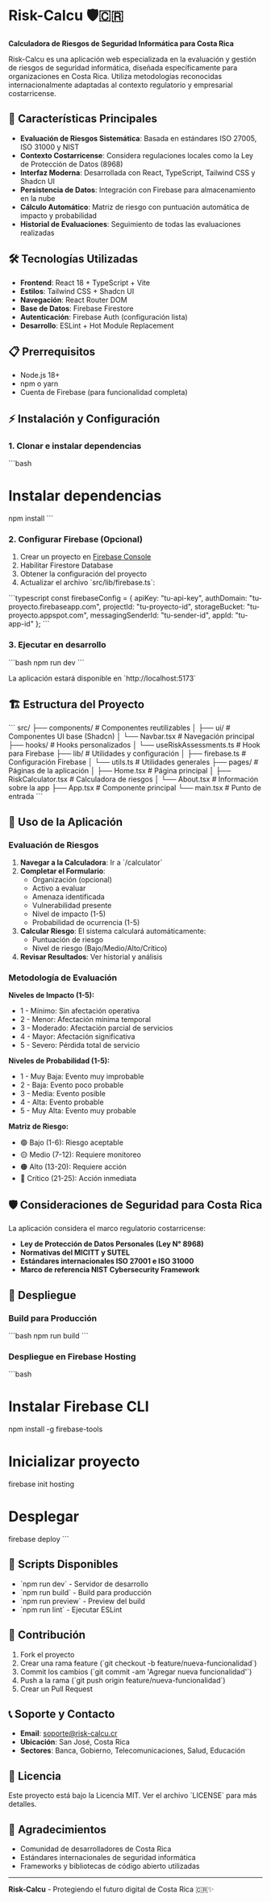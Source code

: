 # Risk-Calcu 🛡️🇨🇷

**Calculadora de Riesgos de Seguridad Informática para Costa Rica**

Risk-Calcu es una aplicación web especializada en la evaluación y gestión de riesgos de seguridad informática, diseñada específicamente para organizaciones en Costa Rica. Utiliza metodologías reconocidas internacionalmente adaptadas al contexto regulatorio y empresarial costarricense.

## 🚀 Características Principales

- **Evaluación de Riesgos Sistemática**: Basada en estándares ISO 27005, ISO 31000 y NIST
- **Contexto Costarricense**: Considera regulaciones locales como la Ley de Protección de Datos (8968)
- **Interfaz Moderna**: Desarrollada con React, TypeScript, Tailwind CSS y Shadcn UI
- **Persistencia de Datos**: Integración con Firebase para almacenamiento en la nube
- **Cálculo Automático**: Matriz de riesgo con puntuación automática de impacto y probabilidad
- **Historial de Evaluaciones**: Seguimiento de todas las evaluaciones realizadas

## 🛠️ Tecnologías Utilizadas

- **Frontend**: React 18 + TypeScript + Vite
- **Estilos**: Tailwind CSS + Shadcn UI
- **Navegación**: React Router DOM
- **Base de Datos**: Firebase Firestore
- **Autenticación**: Firebase Auth (configuración lista)
- **Desarrollo**: ESLint + Hot Module Replacement

## 📋 Prerrequisitos

- Node.js 18+ 
- npm o yarn
- Cuenta de Firebase (para funcionalidad completa)

## ⚡ Instalación y Configuración

### 1. Clonar e instalar dependencias

\`\`\`bash
# Instalar dependencias
npm install
\`\`\`

### 2. Configurar Firebase (Opcional)

1. Crear un proyecto en [Firebase Console](https://console.firebase.google.com/)
2. Habilitar Firestore Database
3. Obtener la configuración del proyecto
4. Actualizar el archivo \`src/lib/firebase.ts\`:

\`\`\`typescript
const firebaseConfig = {
  apiKey: "tu-api-key",
  authDomain: "tu-proyecto.firebaseapp.com",
  projectId: "tu-proyecto-id",
  storageBucket: "tu-proyecto.appspot.com",
  messagingSenderId: "tu-sender-id",
  appId: "tu-app-id"
};
\`\`\`

### 3. Ejecutar en desarrollo

\`\`\`bash
npm run dev
\`\`\`

La aplicación estará disponible en \`http://localhost:5173\`

## 🏗️ Estructura del Proyecto

\`\`\`
src/
├── components/          # Componentes reutilizables
│   ├── ui/             # Componentes UI base (Shadcn)
│   └── Navbar.tsx      # Navegación principal
├── hooks/              # Hooks personalizados
│   └── useRiskAssessments.ts  # Hook para Firebase
├── lib/                # Utilidades y configuración
│   ├── firebase.ts     # Configuración Firebase
│   └── utils.ts        # Utilidades generales
├── pages/              # Páginas de la aplicación
│   ├── Home.tsx        # Página principal
│   ├── RiskCalculator.tsx  # Calculadora de riesgos
│   └── About.tsx       # Información sobre la app
├── App.tsx             # Componente principal
└── main.tsx            # Punto de entrada
\`\`\`

## 🎯 Uso de la Aplicación

### Evaluación de Riesgos

1. **Navegar a la Calculadora**: Ir a \`/calculator\`
2. **Completar el Formulario**:
   - Organización (opcional)
   - Activo a evaluar
   - Amenaza identificada
   - Vulnerabilidad presente
   - Nivel de impacto (1-5)
   - Probabilidad de ocurrencia (1-5)
3. **Calcular Riesgo**: El sistema calculará automáticamente:
   - Puntuación de riesgo
   - Nivel de riesgo (Bajo/Medio/Alto/Crítico)
4. **Revisar Resultados**: Ver historial y análisis

### Metodología de Evaluación

**Niveles de Impacto (1-5):**
- 1 - Mínimo: Sin afectación operativa
- 2 - Menor: Afectación mínima temporal  
- 3 - Moderado: Afectación parcial de servicios
- 4 - Mayor: Afectación significativa
- 5 - Severo: Pérdida total de servicio

**Niveles de Probabilidad (1-5):**
- 1 - Muy Baja: Evento muy improbable
- 2 - Baja: Evento poco probable
- 3 - Media: Evento posible
- 4 - Alta: Evento probable
- 5 - Muy Alta: Evento muy probable

**Matriz de Riesgo:**
- 🟢 Bajo (1-6): Riesgo aceptable
- 🟡 Medio (7-12): Requiere monitoreo
- 🟠 Alto (13-20): Requiere acción
- 🔴 Crítico (21-25): Acción inmediata

## 🛡️ Consideraciones de Seguridad para Costa Rica

La aplicación considera el marco regulatorio costarricense:

- **Ley de Protección de Datos Personales (Ley N° 8968)**
- **Normativas del MICITT y SUTEL**
- **Estándares internacionales ISO 27001 e ISO 31000**
- **Marco de referencia NIST Cybersecurity Framework**

## 🚀 Despliegue

### Build para Producción

\`\`\`bash
npm run build
\`\`\`

### Despliegue en Firebase Hosting

\`\`\`bash
# Instalar Firebase CLI
npm install -g firebase-tools

# Inicializar proyecto
firebase init hosting

# Desplegar
firebase deploy
\`\`\`

## 📝 Scripts Disponibles

- \`npm run dev\` - Servidor de desarrollo
- \`npm run build\` - Build para producción
- \`npm run preview\` - Preview del build
- \`npm run lint\` - Ejecutar ESLint

## 🤝 Contribución

1. Fork el proyecto
2. Crear una rama feature (\`git checkout -b feature/nueva-funcionalidad\`)
3. Commit los cambios (\`git commit -am 'Agregar nueva funcionalidad'\`)
4. Push a la rama (\`git push origin feature/nueva-funcionalidad\`)
5. Crear un Pull Request

## 📞 Soporte y Contacto

- **Email**: soporte@risk-calcu.cr
- **Ubicación**: San José, Costa Rica
- **Sectores**: Banca, Gobierno, Telecomunicaciones, Salud, Educación

## 📄 Licencia

Este proyecto está bajo la Licencia MIT. Ver el archivo \`LICENSE\` para más detalles.

## 🙏 Agradecimientos

- Comunidad de desarrolladores de Costa Rica
- Estándares internacionales de seguridad informática
- Frameworks y bibliotecas de código abierto utilizadas

---

**Risk-Calcu** - Protegiendo el futuro digital de Costa Rica 🇨🇷✨
